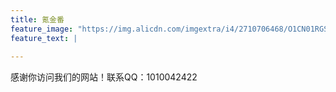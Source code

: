 ```yaml
---
title: 氪金番
feature_image: "https://img.alicdn.com/imgextra/i4/2710706468/O1CN01RGST211xeOUvUE6ua_!!2710706468.jpg"
feature_text: |
  
---
```


感谢你访问我们的网站！联系QQ：1010042422
